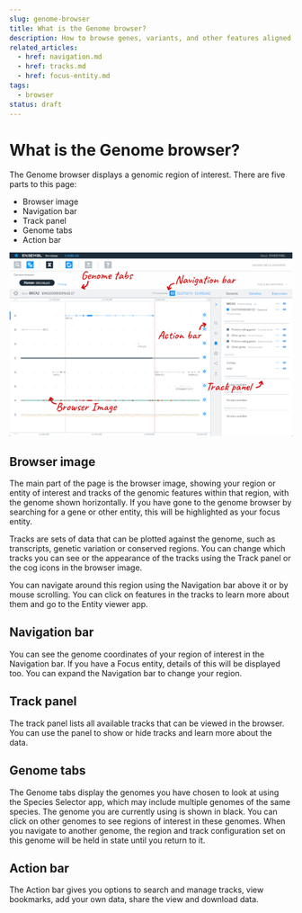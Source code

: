 ```yaml
---
slug: genome-browser
title: What is the Genome browser?
description: How to browse genes, variants, and other features aligned to the reference genome
related_articles:
  - href: navigation.md
  - href: tracks.md
  - href: focus-entity.md
tags:
  - browser
status: draft
---
```


# What is the Genome browser?

The Genome browser displays a genomic region of interest. There are five parts to this page:
* Browser image
* Navigation bar
* Track panel
* Genome tabs
* Action bar

![The Genome browser app](browser.png)

## Browser image

The main part of the page is the browser image, showing your region or entity of interest and tracks of the genomic features within that region, with the genome shown horizontally. If you have gone to the genome browser by searching for a gene or other entity, this will be highlighted as your focus entity. 

Tracks are sets of data that can be plotted against the genome, such as transcripts, genetic variation or conserved regions. You can change which tracks you can see or the appearance of the tracks using the Track panel or the cog icons in the browser image.

You can navigate around this region using the Navigation bar above it or by mouse scrolling. You can click on features in the tracks to learn more about them and go to the Entity viewer app.

## Navigation bar

You can see the genome coordinates of your region of interest in the Navigation bar. If you have a Focus entity, details of this will be displayed too. You can expand the Navigation bar to change your region.

## Track panel

The track panel lists all available tracks that can be viewed in the browser. You can use the panel to show or hide tracks and learn more about the data.

## Genome tabs

The Genome tabs display the genomes you have chosen to look at using the Species Selector app, which may include multiple genomes of the same species. The genome you are currently using is shown in black. You can click on other genomes to see regions of interest in these genomes. When you navigate to another genome, the region and track configuration set on this genome will be held in state until you return to it.

## Action bar

The Action bar gives you options to search and manage tracks, view bookmarks, add your own data, share the view and download data.
